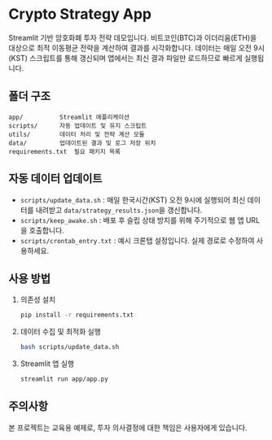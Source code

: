 # Crypto Strategy App

Streamlit 기반 암호화폐 투자 전략 데모입니다. 비트코인(BTC)과 이더리움(ETH)을 대상으로 최적 이동평균 전략을 계산하여 결과를 시각화합니다.
데이터는 매일 오전 9시(KST) 스크립트를 통해 갱신되며 앱에서는 최신 결과 파일만 로드하므로 빠르게 실행됩니다.

## 폴더 구조

```
app/          Streamlit 애플리케이션
scripts/      자동 업데이트 및 유지 스크립트
utils/        데이터 처리 및 전략 계산 모듈
data/         업데이트된 결과 및 로그 저장 위치
requirements.txt  필요 패키지 목록
```

## 자동 데이터 업데이트

- `scripts/update_data.sh` : 매일 한국시간(KST) 오전 9시에 실행되어 최신 데이터를 내려받고 `data/strategy_results.json`을 갱신합니다.
- `scripts/keep_awake.sh` : 배포 후 슬립 상태 방지를 위해 주기적으로 웹 앱 URL을 호출합니다.
- `scripts/crontab_entry.txt` : 예시 크론탭 설정입니다. 실제 경로로 수정하여 사용하세요.

## 사용 방법

1. 의존성 설치
   ```bash
   pip install -r requirements.txt
   ```
2. 데이터 수집 및 최적화 실행
   ```bash
   bash scripts/update_data.sh
   ```
3. Streamlit 앱 실행
   ```bash
   streamlit run app/app.py
   ```

## 주의사항

본 프로젝트는 교육용 예제로, 투자 의사결정에 대한 책임은 사용자에게 있습니다.
